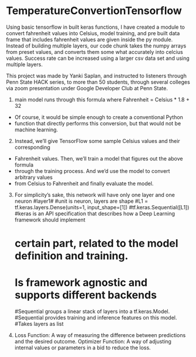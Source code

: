 # TemperatureConvertionTensorflow
Using basic tensorflow in built keras functions, I have created a module to convert fahrenheit values into Celsius, model training, and pre built data frame
that includes fahrenheit values are given inside the py module. Instead of building multiple layers, our code chunk takes the numpy arrays from preset values, and converts them
some what accurately into celcius values. Success rate can be increased using a larger csv data set and using multiple layers. 

This project was made by Yanki Saplan, and instructed to listeners through Penn State HACK series, to more than 50 students, through several colleges via zoom presentation
under Google Developer Club at Penn State. 

1) main model runs through this formula where Fahrenheit = Celsius * 1.8 + 32
 - Of course, it would be simple enough to create a conventional Python
 - function that directly performs this conversion, but that would not be machine learning.

2) Instead, we’ll give TensorFlow some sample Celsius values and their corresponding
 - Fahrenheit values. Then, we’ll train a model that figures out the above formula
 - through the training process. And we’d use the model to convert arbitrary values
 - from Celsius to Fahrenheit and finally evaluate the model.
 
 3) For simplicity’s sake, this network will have only one layer and one neuron #layer1#
    #unit is neuron, layers are shape
    #L1 = tf.keras.layers.Dense(units=1, input_shape=[1])
    #tf.keras.Sequential([L1])
    #keras is an API specification that describes how a Deep Learning framework should implement
    # certain part, related to the model definition and training.
    # Is framework agnostic and supports different backends
    #Sequential groups a linear stack of layers into a tf.keras.Model.
    #Sequential provides training and inference features on this model.
    #Takes layers as list
 
 4) Loss Function: A way of measuring the difference between predictions and the desired outcome.
    Optimizer Function: A way of adjusting internal values or parameters in a bid to reduce the loss.
